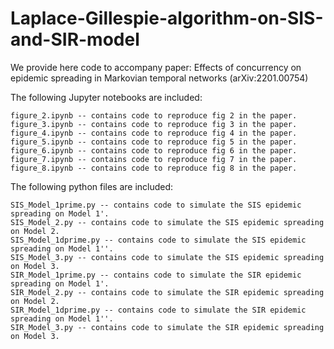 # Laplace-Gillespie-algorithm-on-SIS-and-SIR-model
We provide here code to accompany paper: Effects of concurrency on epidemic spreading in Markovian temporal networks (arXiv:2201.00754)

The following Jupyter notebooks are included:
```
figure_2.ipynb -- contains code to reproduce fig 2 in the paper.
figure_3.ipynb -- contains code to reproduce fig 3 in the paper.
figure_4.ipynb -- contains code to reproduce fig 4 in the paper.
figure_5.ipynb -- contains code to reproduce fig 5 in the paper.
figure_6.ipynb -- contains code to reproduce fig 6 in the paper.
figure_7.ipynb -- contains code to reproduce fig 7 in the paper.
figure_8.ipynb -- contains code to reproduce fig 8 in the paper.
```
The following python files are included:
```
SIS_Model_1prime.py -- contains code to simulate the SIS epidemic spreading on Model 1'.
SIS_Model_2.py -- contains code to simulate the SIS epidemic spreading on Model 2.
SIS_Model_1dprime.py -- contains code to simulate the SIS epidemic spreading on Model 1''.
SIS_Model_3.py -- contains code to simulate the SIS epidemic spreading on Model 3.
SIR_Model_1prime.py -- contains code to simulate the SIR epidemic spreading on Model 1'.
SIR_Model_2.py -- contains code to simulate the SIR epidemic spreading on Model 2.
SIR_Model_1dprime.py -- contains code to simulate the SIR epidemic spreading on Model 1''.
SIR_Model_3.py -- contains code to simulate the SIR epidemic spreading on Model 3.
```
